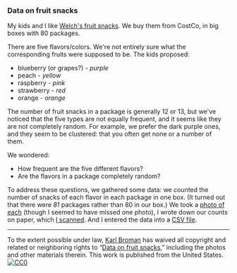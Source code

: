 ### Data on fruit snacks

My kids and I like
[Welch's fruit snacks](http://www.welchsfruitsnacks.com/). We buy them
from CostCo, in big boxes with 80 packages.

There are five flavors/colors. We're not entirely sure what the
corresponding fruits were supposed to be. The kids proposed:

- blueberry (or grapes?) - _purple_
- peach - _yellow_
- raspberry - _pink_
- strawberry - _red_
- orange - _orange_

The number of fruit snacks in a package is generally 12 or 13, but
we've noticed that the five types are not equally frequent, and it
seems like they are not completely random.  For example, we prefer the
dark purple ones, and they seem to be clustered: that you often get
none or a number of them.

We wondered:

- How frequent are the five different flavors?
- Are the flavors in a package completely random?

To address these questions, we gathered some data: we counted the
number of snacks of each flavor in each package in one box. (It turned
out that there were _81_ packages rather than 80 in our box.) We took
a [photo of each](Photos/) (though I seemed to have missed one
photo), I wrote down our counts on paper, which
[I scanned](Data/fruit_snacks_scanned.pdf). And I entered the data
into a [CSV file](Data/fruit_snacks.csv).

---

To the extent possible under law,
[Karl Broman](http://github.com/kbroman)
has waived all copyright and related or neighboring rights to
&ldquo;[Data on fruit snacks](http://github.com/kbroman/FruitSnacks),&rdquo;
including the photos and other materials therein.
This work is published from the United States.
<br/>
[![CC0](http://i.creativecommons.org/p/zero/1.0/88x31.png)](http://creativecommons.org/publicdomain/zero/1.0/)
